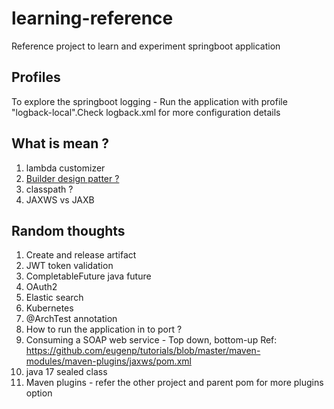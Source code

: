 # learning-reference
Reference project to learn and experiment springboot application

## Profiles

To explore the springboot logging - Run the application with profile "logback-local".Check logback.xml 
for more configuration details
      


## What is mean ?

1. lambda customizer
2. [Builder design patter ?](https://medium.com/javarevisited/builder-design-pattern-in-java-3b3bfee438d9)
3. classpath ?
4. JAXWS vs JAXB


## Random thoughts
1. Create and release artifact
2. JWT token validation
3. CompletableFuture java future
4. OAuth2 
5. Elastic search
6. Kubernetes
8.   @ArchTest annotation
9. How to run the application in to port ?
10. Consuming a SOAP web service - Top down, bottom-up  Ref: https://github.com/eugenp/tutorials/blob/master/maven-modules/maven-plugins/jaxws/pom.xml
11. java 17 sealed class
12. Maven plugins - refer the other project and parent pom for more plugins option
